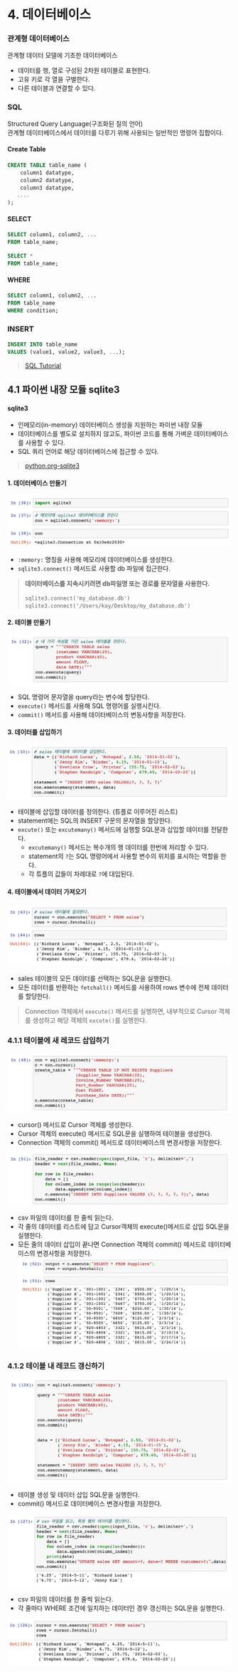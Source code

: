 # 4. 데이터베이스

### 관계형 데이터베이스
관계형 데이터 모델에 기초한 데이터베이스

- 데이터를 행, 열로 구성된 2차원 테이블로 표현한다.
- 고유 키로 각 열을 구별한다. 
- 다른 테이블과 연결할 수 있다.

### SQL
Structured Query Language(구조화된 질의 언어)  
관계형 데이터베이스에서 데이터를 다루기 위해 사용되는 일반적인 명령어 집합이다. 

#### Create Table

```sql
CREATE TABLE table_name (
    column1 datatype,
    column2 datatype,
    column3 datatype,
   ....
);
``` 

#### SELECT

```sql
SELECT column1, column2, ...
FROM table_name;
```

```sql
SELECT *
FROM table_name;
```

#### WHERE

```sql
SELECT column1, column2, ...
FROM table_name
WHERE condition;
```

### INSERT

```sql
INSERT INTO table_name
VALUES (value1, value2, value3, ...);
```


> [SQL Tutorial](https://www.w3schools.com/sql/)

##  4.1 파이썬 내장 모듈 sqlite3

#### sqlite3  

- 인메모리(in-memory) 데이터베이스 생성을 지원하는 파이썬 내장 모듈  
- 데이터베이스를 별도로 설치하지 않고도, 파이썬 코드를 통해 가벼운 데이터베이스를 사용할 수 있다. 
- SQL 쿼리 언어로 해당 데이터베이스에 접근할 수 있다.  

> [python.org-sqlite3](https://docs.python.org/3.6/library/sqlite3.html)

#### 1. 데이터베이스 만들기

![con_object](./imgs/con_object.png)

- `:memory:` 명칭을 사용해 메모리에 데이터베이스를 생성한다.   
- `sqlite3.connect()` 메서드로 사용할 db 파일에 접근한다.

> **데이터베이스를 지속시키려면 db파일명 또는 경로를 문자열을 사용한다.**
> 
> `sqlite3.connect('my_database.db')`  
> `sqlite3.connect('/Users/kay/Desktop/my_database.db')`

#### 2. 테이블 만들기

![create_table](./imgs/create_table.png)

- SQL 명령어 문자열을 query라는 변수에 할당한다.
- `execute()` 메서드를 사용해 SQL 명령어를 실행시킨다.
- `commit()` 메서드를 사용해 데이터베이스의 변동사항을 저장한다.


#### 3. 데이터를 삽입하기
![insert_data](./imgs/insert.png)

- 테이블에 삽입할 데이터를 정의한다. (튜플로 이루어진 리스트)
- statement에는 SQL의 INSERT 구문의 문자열을 할당한다.
- `excute()` 또는 `excutemany()` 메서드에 실행할 SQL문과 삽입할 데이터를 전달한다.
	- `excutemany()` 메서드는 복수개의 행 데이터를 한번에 처리할 수 있다.
	- statement의 `?`는 SQL 명령어에서 사용할 변수의 위치를 표시하는 역할을 한다.
	- 각 튜플의 값들이 차례대로 `?`에 대입된다. 

#### 4. 테이블에서 데이터 가져오기
![retrieve](./imgs/retrieve.png)

- sales 테이블의 모든 데이터를 선택하는 SQL문을 실행한다.   
- 모든 데이터를 반환하는 `fetchall()` 메서드를 사용하여 rows 변수에 전체 데이터를 할당한다.

> Connection 객체에서 `execute()` 메서드를 실행하면, 내부적으로 Cursor 객체를 생성하고 해당 객체의 `excute()`를 실행한다.

### 4.1.1 테이블에 새 레코드 삽입하기
![](./imgs/create_2.png)

- cursor() 메서드로 Cursor 객체를 생성한다. 
- Cursor 객체의 execute() 메서드로 SQL문을 실행하여 테이블을 생성한다.
- Connection 객체의 commit() 메서드로 데이터베이스의 변경사항을 저장한다.

![](./imgs/insert_2.png)

- csv 파일의 데이터를 한 줄씩 읽는다.
- 각 줄의 데이터를 리스트에 담고 Cursor객체의 execute()메서드로 삽입 SQL문을 실행한다.
- 모든 줄의 데이터 삽입이 끝나면 Connection 객체의 commit() 메서드로 데이터베이스의 변경사항을 저장한다.
![](./imgs/retrieve_2.png)


### 4.1.2 테이블 내 레코드 갱신하기 
![](./imgs/insert_3.png)

- 테이블 생성 및 데이터 삽입 SQL문을 실행한다.
- commit() 메서드로 데이터베이스 변경사항을 저장한다.

![](./imgs/update_3.png)

- csv 파일의 데이터를 한 줄씩 읽는다.
- 각 줄마다 WHERE 조건에 일치하는 데이터인 경우 갱신하는 SQL문을 실행한다.

![](./imgs/retrieve_3.png)

